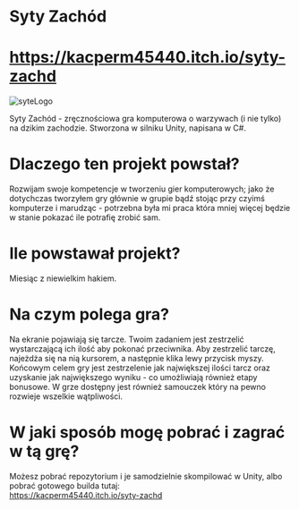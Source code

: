 # Syty Zachód
# https://kacperm45440.itch.io/syty-zachd

![syteLogo](https://user-images.githubusercontent.com/104095161/221516375-603ef9ea-fad6-4fba-a155-6ba444896a74.png)

Syty Zachód - zręcznościowa gra komputerowa o warzywach (i nie tylko) na dzikim zachodzie. Stworzona w silniku Unity, napisana w C#.

# Dlaczego ten projekt powstał?
Rozwijam swoje kompetencje w tworzeniu gier komputerowych; jako że dotychczas tworzyłem gry głównie w grupie bądź stojąc przy czyimś komputerze i marudząc - potrzebna była mi praca która mniej więcej będzie w stanie pokazać ile potrafię zrobić sam.

# Ile powstawał projekt?
Miesiąc z niewielkim hakiem.

# Na czym polega gra?
Na ekranie pojawiają się tarcze. Twoim zadaniem jest zestrzelić wystarczającą ich ilość aby pokonać przeciwnika. Aby zestrzelić tarczę, najeżdża się na nią kursorem, a następnie klika lewy przycisk myszy. Końcowym celem gry jest zestrzelenie jak największej ilości tarcz oraz uzyskanie jak największego wyniku - co umożliwiają również etapy bonusowe. W grze dostępny jest również samouczek który na pewno rozwieje wszelkie wątpliwości.

# W jaki sposób mogę pobrać i zagrać w tą grę?
Możesz pobrać repozytorium i je samodzielnie skompilować w Unity, albo pobrać gotowego builda tutaj: <br>
https://kacperm45440.itch.io/syty-zachd

